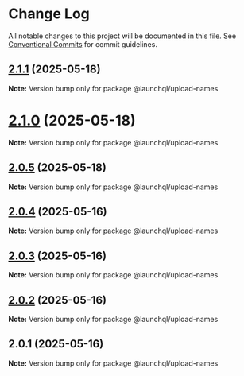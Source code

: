 # Change Log

All notable changes to this project will be documented in this file.
See [Conventional Commits](https://conventionalcommits.org) for commit guidelines.

## [2.1.1](https://github.com/launchql/launchql/compare/@launchql/upload-names@2.1.0...@launchql/upload-names@2.1.1) (2025-05-18)

**Note:** Version bump only for package @launchql/upload-names





# [2.1.0](https://github.com/launchql/launchql/compare/@launchql/upload-names@2.0.5...@launchql/upload-names@2.1.0) (2025-05-18)

**Note:** Version bump only for package @launchql/upload-names





## [2.0.5](https://github.com/launchql/launchql/compare/@launchql/upload-names@2.0.4...@launchql/upload-names@2.0.5) (2025-05-18)

**Note:** Version bump only for package @launchql/upload-names





## [2.0.4](https://github.com/launchql/launchql/compare/@launchql/upload-names@2.0.3...@launchql/upload-names@2.0.4) (2025-05-16)

**Note:** Version bump only for package @launchql/upload-names





## [2.0.3](https://github.com/launchql/launchql/compare/@launchql/upload-names@2.0.2...@launchql/upload-names@2.0.3) (2025-05-16)

**Note:** Version bump only for package @launchql/upload-names





## [2.0.2](https://github.com/launchql/launchql/compare/@launchql/upload-names@2.0.1...@launchql/upload-names@2.0.2) (2025-05-16)

**Note:** Version bump only for package @launchql/upload-names





## 2.0.1 (2025-05-16)

**Note:** Version bump only for package @launchql/upload-names
